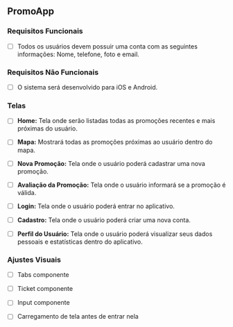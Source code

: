 ## PromoApp

### Requisitos Funcionais

- [ ] Todos os usuários devem possuir uma conta com as seguintes informações: Nome, telefone, foto e email.

### Requisitos Não Funcionais

- [ ] O sistema será desenvolvido para iOS e Android.

### Telas

- [ ] **Home:** Tela onde serão listadas todas as promoções recentes e mais próximas do usuário.

- [ ] **Mapa:** Mostrará todas as promoções próximas ao usuário dentro do mapa.

- [ ] **Nova Promoção:** Tela onde o usuário poderá cadastrar uma nova promoção.

- [ ] **Avaliação da Promoção:** Tela onde o usuário informará se a promoção é válida.

- [ ] **Login:** Tela onde o usuário poderá entrar no aplicativo.

- [ ] **Cadastro:** Tela onde o usuário poderá criar uma nova conta.

- [ ] **Perfil do Usuário:** Tela onde o usuário poderá visualizar seus dados pessoais e estatísticas dentro do aplicativo.

### Ajustes Visuais

- [ ] Tabs componente

- [ ] Ticket componente

- [ ] Input componente

- [ ] Carregamento de tela antes de entrar nela
